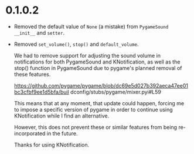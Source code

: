 # 0.1.0.2

- Removed the default value of `None` (a mistake) from `PygameSound` `__init__` and
  `setter`.

- Removed `set_volume()`, `stop()` and `default_volume`.

  We had to remove support for adjusting the sound volume in notifications for both
  PygameSound and KNotification, as well as the stop() function in PygameSound
  due to pygame's planned removal of these features.

  https://github.com/pygame/pygame/blob/dc69e5d027b392aeca47ee01bc3cfbf9ee1d5bfa/buil
  dconfig/stubs/pygame/mixer.pyi#L59

  This means that at any moment, that update could happen, forcing me to impose a
  specific version of pygame in order to continue using KNotification while I find
  an alternative.

  However, this does not prevent these or similar features from being re-incorporated
  in the future.

  Thanks for using KNotification.
